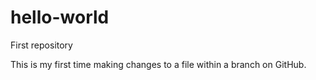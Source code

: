# hello-world
First repository

This is my first time making changes to a file within a branch on GitHub. 
